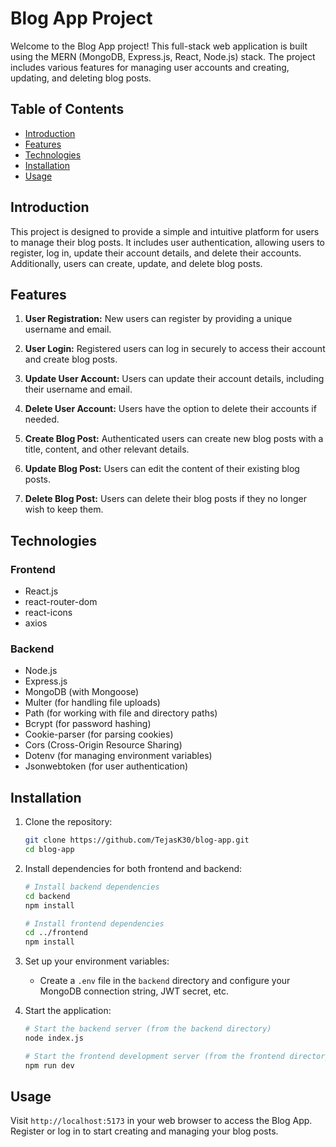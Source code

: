 # Blog App Project

Welcome to the Blog App project! This full-stack web application is built using the MERN (MongoDB, Express.js, React, Node.js) stack. The project includes various features for managing user accounts and creating, updating, and deleting blog posts.

## Table of Contents
- [Introduction](#introduction)
- [Features](#features)
- [Technologies](#technologies)
- [Installation](#installation)
- [Usage](#usage)

## Introduction

This project is designed to provide a simple and intuitive platform for users to manage their blog posts. It includes user authentication, allowing users to register, log in, update their account details, and delete their accounts. Additionally, users can create, update, and delete blog posts.

## Features

1. **User Registration:** New users can register by providing a unique username and email.

2. **User Login:** Registered users can log in securely to access their account and create blog posts.

3. **Update User Account:** Users can update their account details, including their username and email.

4. **Delete User Account:** Users have the option to delete their accounts if needed.

5. **Create Blog Post:** Authenticated users can create new blog posts with a title, content, and other relevant details.

6. **Update Blog Post:** Users can edit the content of their existing blog posts.

7. **Delete Blog Post:** Users can delete their blog posts if they no longer wish to keep them.

## Technologies

### Frontend
- React.js
- react-router-dom
- react-icons
- axios

### Backend
- Node.js
- Express.js
- MongoDB (with Mongoose)
- Multer (for handling file uploads)
- Path (for working with file and directory paths)
- Bcrypt (for password hashing)
- Cookie-parser (for parsing cookies)
- Cors (Cross-Origin Resource Sharing)
- Dotenv (for managing environment variables)
- Jsonwebtoken (for user authentication)

## Installation

1. Clone the repository:
   ```bash
   git clone https://github.com/TejasK30/blog-app.git
   cd blog-app
   ```

2. Install dependencies for both frontend and backend:
   ```bash
   # Install backend dependencies
   cd backend
   npm install

   # Install frontend dependencies
   cd ../frontend
   npm install
   ```

3. Set up your environment variables:
   - Create a `.env` file in the `backend` directory and configure your MongoDB connection string, JWT secret, etc.

4. Start the application:
   ```bash
   # Start the backend server (from the backend directory)
   node index.js

   # Start the frontend development server (from the frontend directory)
   npm run dev
   ```

## Usage

Visit `http://localhost:5173` in your web browser to access the Blog App. Register or log in to start creating and managing your blog posts.
